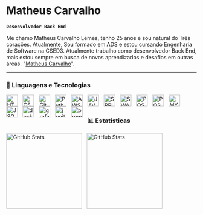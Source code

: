 #  Matheus Carvalho

**`Desenvolvedor Back End`**

Me chamo Matheus Carvalho Lemes, tenho 25 anos e sou natural do Três corações. Atualmente, Sou formado em ADS e estou cursando Engenharia de Software na CSED3. Atualmente trabalho como desenvolvedor Back End, mais estou sempre em busca de novos aprendizados e desafios em outras áreas. "[Matheus Carvalho](https://www.linkedin.com/in/matheuscarvalholemes/)".

---

### 🤖 Linguagens e Tecnologias

<img 
    align="left" 
    alt="HTML"
    title="HTML" 
    width="30px" 
    style="padding-right: 10px;" 
    src="https://cdn.jsdelivr.net/gh/devicons/devicon@latest/icons/html5/html5-original.svg" 
/>
<img 
    align="left" 
    alt="CSS" 
    title="CSS"
    width="30px" 
    style="padding-right: 10px;" 
    src="https://cdn.jsdelivr.net/gh/devicons/devicon@latest/icons/css3/css3-original.svg" 
/>

<img 
    align="left" 
    alt="Git" 
    title="Git"
    width="30px" 
    style="padding-right: 10px;" 
    src="https://cdn.jsdelivr.net/gh/devicons/devicon@latest/icons/git/git-original.svg" 
/>
<img 
    align="left" 
    alt="Python" 
    title="Python"
    width="30px" 
    style="padding-right: 10px;" 
    src="https://cdn.jsdelivr.net/gh/devicons/devicon@latest/icons/python/python-original.svg" 
/>

<img 
    align="left" 
    alt="AWS" 
    title="AWS"
    width="30px" 
    style="padding-right: 10px;" 
    src="https://cdn.jsdelivr.net/gh/devicons/devicon@latest/icons/amazonwebservices/amazonwebservices-plain-wordmark.svg" />

<img 
    align="left" 
    alt="JAVA" 
    title="JAVA"
    width="30px" 
    style="padding-right: 10px;" 
src="https://cdn.jsdelivr.net/gh/devicons/devicon@latest/icons/java/java-plain-wordmark.svg" />

<img 
align="left" 
alt="SPRING" 
title="SPRING"
width="30px" 
style="padding-right: 10px;" 
src="https://cdn.jsdelivr.net/gh/devicons/devicon@latest/icons/spring/spring-original-wordmark.svg" />

<img 
align="left" 
alt="SWAGGER" 
title="SWAGGER"
width="30px" 
style="padding-right: 10px;" 
src="https://cdn.jsdelivr.net/gh/devicons/devicon@latest/icons/swagger/swagger-original-wordmark.svg" />

<img 
align="left" 
alt="POSTMAN" 
title="POSTMAN"
width="30px" 
style="padding-right: 10px;" 
src="https://cdn.jsdelivr.net/gh/devicons/devicon@latest/icons/postman/postman-plain.svg" />

<img 
align="left" 
alt="POSTGRESQL" 
title="POSTGRESQL"
width="30px" 
style="padding-right: 10px;" 
src="https://cdn.jsdelivr.net/gh/devicons/devicon@latest/icons/postgresql/postgresql-plain.svg" />

<img 
align="left" 
alt="MYSQL" 
title="MYSQL"
width="30px" 
style="padding-right: 10px;"
src="https://cdn.jsdelivr.net/gh/devicons/devicon@latest/icons/mysql/mysql-plain-wordmark.svg" />

<img 
align="left" 
alt="JSON" 
title="JSON"
width="30px" 
style="padding-right: 10px;"
src="https://cdn.jsdelivr.net/gh/devicons/devicon@latest/icons/json/json-plain.svg" />

<img 
align="left" 
alt="docker" 
title="docker"
width="30px" 
style="padding-right: 10px;"
src="https://cdn.jsdelivr.net/gh/devicons/devicon@latest/icons/docker/docker-plain.svg" />

<img 
align="left" 
alt="grafana" 
title="grafana"
width="30px" 
style="padding-right: 10px;"
src="https://cdn.jsdelivr.net/gh/devicons/devicon@latest/icons/grafana/grafana-plain.svg" />

<img 
align="left" 
alt="junit" 
title="junit"
width="30px" 
style="padding-right: 10px;"
src="https://cdn.jsdelivr.net/gh/devicons/devicon@latest/icons/junit/junit-plain.svg" />

<img 
align="left" 
alt="prometheus" 
title="prometheus"
width="30px" 
style="padding-right: 10px;"
src="https://cdn.jsdelivr.net/gh/devicons/devicon@latest/icons/prometheus/prometheus-original.svg" />

<br/>
<br/>

### 📊 Estatísticas

<p>
  <img 
    align="left" 
    alt="GitHub Stats" 
    height="200" 
    style="padding-right: 10px;" 
    src="https://github-readme-stats.vercel.app/api?username=mtlccl&show_icons=true&theme=tokyonight&include_all_commits=true&locale=pt-br" 
  />

<img 
      align="left" 
      alt="GitHub Stats" 
      height="200" 
      src="https://github-readme-stats.vercel.app/api/top-langs/?username=mtlccl&theme=tokyonight&layout=compact&custom_title=Tecnologias&langs_count=9" 
  />

</p>
